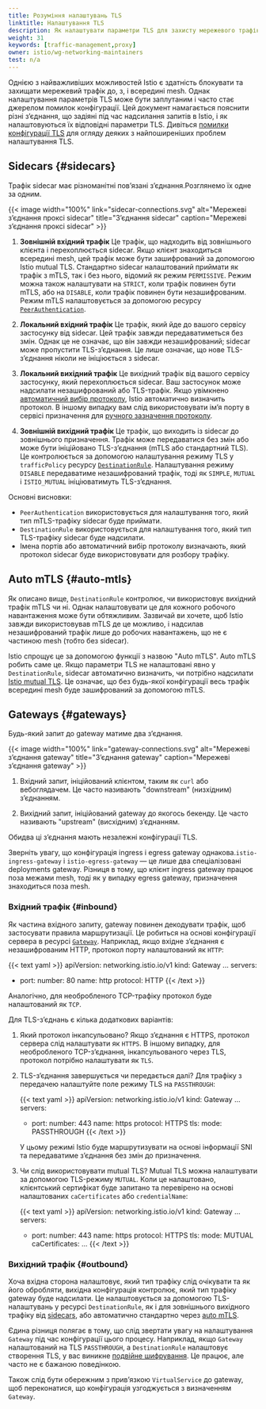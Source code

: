 ```yaml
---
title: Розуміння налаштувань TLS
linktitle: Налаштування TLS
description: Як налаштувати параметри TLS для захисту мережевого трафіку.
weight: 31
keywords: [traffic-management,proxy]
owner: istio/wg-networking-maintainers
test: n/a
---
```


Однією з найважливіших можливостей Istio є здатність блокувати та захищати мережевий трафік до, з, і всередині mesh. Однак налаштування параметрів TLS може бути заплутаним і часто стає джерелом помилок конфігурації. Цей документ намагається пояснити різні зʼєднання, що задіяні під час надсилання запитів в Istio, і як налаштовуються їх відповідні параметри TLS. Дивіться [помилки конфігурації TLS](/docs/ops/common-problems/network-issues/#tls-configuration-mistakes) для огляду деяких з найпоширеніших проблем налаштування TLS.

## Sidecars {#sidecars}

Трафік sidecar має різноманітні повʼязані зʼєднання.Розглянемо їх одне за одним.

{{< image width="100%"
    link="sidecar-connections.svg"
    alt="Мережеві зʼєднання проксі sidecar"
    title="Зʼєднання sidecar"
    caption="Мережеві зʼєднання проксі sidecar"
    >}}

1. **Зовнішній вхідний трафік**
    Це трафік, що надходить від зовнішнього клієнта і перехоплюється sidecar. Якщо клієнт знаходиться всередині mesh, цей трафік може бути зашифрований за допомогою Istio mutual TLS. Стандартно sidecar налаштований приймати як трафік з mTLS, так і без нього, відомий як режим `PERMISSIVE`. Режим можна також налаштувати на `STRICT`, коли трафік повинен бути mTLS, або на `DISABLE`, коли трафік повинен бути незашифрованим. Режим mTLS налаштовується за допомогою ресурсу [`PeerAuthentication`](/docs/reference/config/security/peer_authentication/).

1. **Локальний вхідний трафік**
    Це трафік, який йде до вашого сервісу застосунку від sidecar. Цей трафік завжди передаватиметься без змін. Однак це не означає, що він завжди незашифрований; sidecar може пропустити TLS-зʼєднання. Це лише означає, що нове TLS-зʼєднання ніколи не ініціюється з sidecar.

1. **Локальний вихідний трафік**
    Це вихідний трафік від вашого сервісу застосунку, який перехоплюється sidecar. Ваш застосунок може надсилати незашифрований або TLS-трафік. Якщо увімкнено [автоматичний вибір протоколу](/docs/ops/configuration/traffic-management/protocol-selection/#automatic-protocol-selection), Istio автоматично визначить протокол. В іншому випадку вам слід використовувати імʼя порту в сервісі призначення для [ручного зазначення протоколу](/docs/ops/configuration/traffic-management/protocol-selection/#explicit-protocol-selection).

1. **Зовнішній вихідний трафік**
    Це трафік, що виходить із sidecar до зовнішнього призначення. Трафік може передаватися без змін або може бути ініційовано TLS-зʼєднання (mTLS або стандартний TLS). Це контролюється за допомогою налаштування режиму TLS у `trafficPolicy` ресурсу [`DestinationRule`](/docs/reference/config/networking/destination-rule/). Налаштування режиму `DISABLE` передаватиме незашифрований трафік, тоді як `SIMPLE`, `MUTUAL` і `ISTIO_MUTUAL` ініціюватимуть TLS-зʼєднання.

Основні висновки:

- `PeerAuthentication` використовується для налаштування того, який тип mTLS-трафіку sidecar буде приймати.
- `DestinationRule` використовується для налаштування того, який тип TLS-трафіку sidecar буде надсилати.
- Імена портів або автоматичний вибір протоколу визначають, який протокол sidecar буде використовувати для розбору трафіку.

## Auto mTLS {#auto-mtls}

Як описано вище, `DestinationRule` контролює, чи використовує вихідний трафік mTLS чи ні. Однак налаштовувати це для кожного робочого навантаження може бути обтяжливим. Зазвичай ви хочете, щоб Istio завжди використовував mTLS де це можливо, і надсилав незашифрований трафік лише до робочих навантажень, що не є частиною mesh (тобто без sidecar).

Istio спрощує це за допомогою функції з назвою "Auto mTLS". Auto mTLS робить саме це. Якщо параметри TLS не налаштовані явно у `DestinationRule`, sidecar автоматично визначить, чи потрібно надсилати [Istio mutual TLS](/about/faq/#difference-between-mutual-and-istio-mutual). Це означає, що без будь-якої конфігурації весь трафік всередині mesh буде зашифрований за допомогою mTLS.

## Gateways {#gateways}

Будь-який запит до gateway матиме два зʼєднання.

{{< image width="100%"
    link="gateway-connections.svg"
    alt="Мережеві зʼєднання gateway"
    title="Зʼєднання gateway"
    caption="Мережеві зʼєднання gateway"
    >}}

1. Вхідний запит, ініційований клієнтом, таким як `curl` або вебоглядачем. Це часто називають "downstream" (низхідним) зʼєднанням.

1. Вихідний запит, ініційований gateway до якогось бекенду. Це часто називають "upstream" (висхідним) зʼєднанням.

Обидва ці зʼєднання мають незалежні конфігурації TLS.

Зверніть увагу, що конфігурація ingress і egress gateway однакова.`istio-ingress-gateway` і `istio-egress-gateway` — це лише два спеціалізовані deployments gateway. Різниця в тому, що клієнт ingress gateway працює поза межами mesh, тоді як у випадку egress gateway, призначення знаходиться поза mesh.

### Вхідний трафік {#inbound}

Як частина вхідного запиту, gateway повинен декодувати трафік, щоб застосувати правила маршрутизації. Це робиться на основі конфігурації сервера в ресурсі [`Gateway`](/docs/reference/config/networking/gateway/). Наприклад, якщо вхідне зʼєднання є незашифрованим HTTP, протокол порту налаштований як `HTTP`:

{{< text yaml >}}
apiVersion: networking.istio.io/v1
kind: Gateway
...
  servers:
- port:
      number: 80
      name: http
      protocol: HTTP
{{< /text >}}

Аналогічно, для необробленого TCP-трафіку протокол буде налаштований як `TCP`.

Для TLS-зʼєднань є кілька додаткових варіантів:

1. Який протокол інкапсульовано?
   Якщо зʼєднання є HTTPS, протокол сервера слід налаштувати як `HTTPS`. В іншому випадку, для необробленого TCP-зʼєднання, інкапсульованого через TLS, протокол потрібно налаштувати як `TLS`.

1. TLS-зʼєднання завершується чи передається далі?
   Для трафіку з передачею налаштуйте поле режиму TLS на `PASSTHROUGH`:

    {{< text yaml >}}
    apiVersion: networking.istio.io/v1
    kind: Gateway
    ...
      servers:
      - port:
          number: 443
          name: https
          protocol: HTTPS
        tls:
          mode: PASSTHROUGH
    {{< /text >}}

   У цьому режимі Istio буде маршрутизувати на основі інформації SNI та передаватиме зʼєднання без змін до призначення.

1. Чи слід використовувати mutual TLS?
   Mutual TLS можна налаштувати за допомогою TLS-режиму `MUTUAL`. Коли це налаштовано, клієнтський сертифікат буде запитано та перевірено на основі налаштованих `caCertificates` або `credentialName`:

    {{< text yaml >}}
    apiVersion: networking.istio.io/v1
    kind: Gateway
    ...
      servers:
      - port:
          number: 443
          name: https
          protocol: HTTPS
        tls:
          mode: MUTUAL
          caCertificates: ...
    {{< /text >}}

### Вихідний трафік {#outbound}

Хоча вхідна сторона налаштовує, який тип трафіку слід очікувати та як його обробляти, вихідна конфігурація контролює, який тип трафіку gateway буде надсилати. Це налаштовується за допомогою TLS-налаштувань у ресурсі `DestinationRule`, як і для зовнішнього вихідного трафіку від [sidecars](#sidecars), або автоматично стандартно через [auto mTLS](#auto-mtls).

Єдина різниця полягає в тому, що слід звертати увагу на налаштування `Gateway` під час конфігурації цього процесу. Наприклад, якщо `Gateway` налаштований на TLS `PASSTHROUGH`, а `DestinationRule` налаштовує створення TLS, у вас виникне [подвійне шифрування](/docs/ops/common-problems/network-issues/#double-tls). Це працює, але часто не є бажаною поведінкою.

Також слід бути обережним з привʼязкою `VirtualService` до gateway, щоб переконатися, що конфігурація узгоджується з визначенням `Gateway`.
